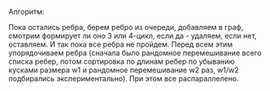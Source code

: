 Алгоритм:

Пока остались ребра, берем ребро из очереди, добавляем в граф, смотрим формирует ли оно 3 или 4-цикл, если да - удаляем, если нет, оставляем. И так пока все ребра не пройдем. Перед всем этим упорядочиваем ребра (сначала было рандомное перемешивание всего списка ребер, потом сортировка по длинам ребер по убыванию кусками размера w1 и рандомное перемешивание w2 раз, w1/w2 подбирались экспериментально). При этом все распараллелено.
